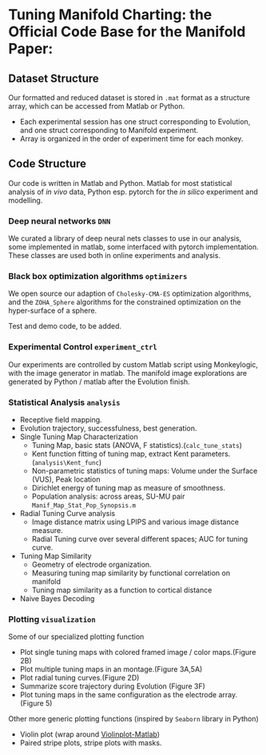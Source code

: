 # Tuning Manifold Charting: the Official Code Base for the Manifold Paper: 


## Dataset Structure
Our formatted and reduced dataset is stored in `.mat` format as a structure array, which can be accessed from Matlab or Python. 

* Each experimental session has one struct corresponding to Evolution, and one struct corresponding to Manifold experiment. 
* Array is organized in the order of experiment time for each monkey. 

## Code Structure
Our code is written in Matlab and Python. Matlab for most statistical analysis of *in vivo* data, Python esp. pytorch for the *in silico* experiment and modelling.

### Deep neural networks `DNN`
We curated a library of deep neural nets classes to use in our analysis, some implemented in matlab, some interfaced with pytorch implementation. These classes are used both in online experiments and analysis. 

### Black box optimization algorithms `optimizers`
We open source our adaption of `Cholesky-CMA-ES` optimization algorithms, and the `ZOHA_Sphere` algorithms for the constrained optimization on the hyper-surface of a sphere. 

Test and demo code, to be added. 

### Experimental Control `experiment_ctrl`
Our experiments are controlled by custom Matlab script using Monkeylogic, with the image generator in matlab. The manifold image explorations are generated by Python / matlab after the Evolution finish. 

### Statistical Analysis `analysis`
* Receptive field mapping. 
* Evolution trajectory, successfulness, best generation. 
* Single Tuning Map Characterization
	* Tuning Map, basic stats (ANOVA, F statistics).(`calc_tune_stats`)
	* Kent function fitting of tuning map, extract Kent parameters. (`analysis\Kent_func`)
	* Non-parametric statistics of tuning maps: Volume under the Surface (VUS), Peak location
	* Dirichlet energy of tuning map as measure of smoothness. 
	* Population analysis: across areas, SU-MU pair `Manif_Map_Stat_Pop_Synopsis.m`
* Radial Tuning Curve analysis
	* Image distance matrix using LPIPS and various image distance measure.
	* Radial Tuning curve over several different spaces; AUC for tuning curve. 
* Tuning Map Similarity
	* Geometry of electrode organization. 
	* Measuring tuning map similarity by functional correlation on manifold
	* Tuning map similarity as a function to cortical distance 
* Naive Bayes Decoding

### Plotting `visualization`
Some of our specialized plotting function
* Plot single tuning maps with colored framed image / color maps.(Figure 2B)
* Plot multiple tuning maps in an montage.(Figure 3A,5A)
* Plot radial tuning curves.(Figure 2D)
* Summarize score trajectory during Evolution (Figure 3F)
* Plot tuning maps in the same configuration as the electrode array. (Figure 5)

Other more generic plotting functions (inspired by `Seaborn` library in Python)
* Violin plot (wrap around [Violinplot-Matlab](https://github.com/bastibe/Violinplot-Matlab))
* Paired stripe plots, stripe plots with masks. 

